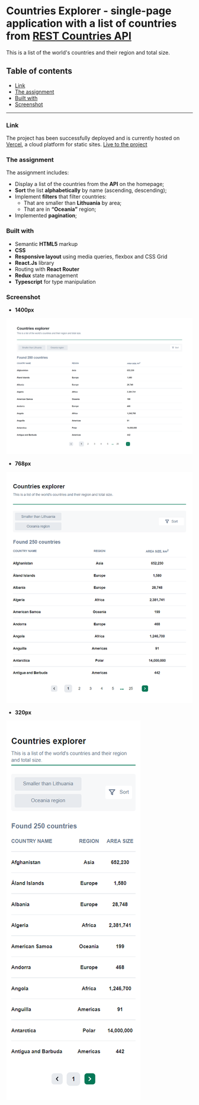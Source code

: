 # Countries Explorer - single-page application with a list of countries from [REST Countries API](https://restcountries.com/)

This is a list of the world&apos;s countries and their region and total size.

## Table of contents

- [Link](#link)
- [The assignment](#the-assignment)
- [Built with](#built-with)
- [Screenshot](#screenshot)
---
### Link
The project has been successfully deployed and is currently hosted on <u>[Vercel](https://vercel.com/)</u>, a cloud platform for static sites.
<u>[Live to the project](https://countries-explorer-nine.vercel.app/)</u>
### The assignment

The assignment includes:

- Display a list of the countries from the **API** on the homepage;
- **Sort** the list **alphabetically** by name (ascending, descending);
- Implement **filters** that filter countries:
  - That are smaller than **Lithuania** by area;
  - That are in **“Oceania”** region;
- Implemented **pagination**;

### Built with

- Semantic **HTML5** markup
- **CSS**
- **Responsive layout** using media queries, flexbox and CSS Grid
- **React.Js** library
- Routing with **React Router**
- **Redux** state management
- **Typescript** for type manipulation
### Screenshot
- **1400px**

![](./screenshots/1400.png)

- **768px**

![](./screenshots/768.png)

- **320px**

![](./screenshots/320.png)
